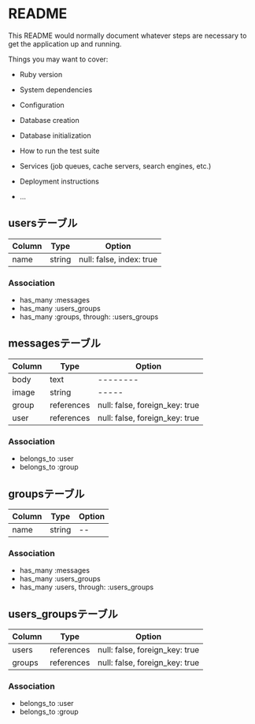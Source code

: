 # README

This README would normally document whatever steps are necessary to get the
application up and running.

Things you may want to cover:

* Ruby version

* System dependencies

* Configuration

* Database creation

* Database initialization

* How to run the test suite

* Services (job queues, cache servers, search engines, etc.)

* Deployment instructions

* ...


## usersテーブル

|Column|Type|Option|
|------|----|------|
|name|string|null: false, index: true|

### Association
- has_many :messages
- has_many :users_groups
- has_many :groups, through: :users_groups

## messagesテーブル
|Column|Type|Option|
|------|----|------|
|body|text|--------|
|image|string|-----|
|group|references|null: false, foreign_key: true|
|user|references|null: false, foreign_key: true|

### Association
- belongs_to :user
- belongs_to :group

## groupsテーブル
|Column|Type|Option|
|------|----|------|
|name|string|--|

### Association
- has_many :messages
- has_many :users_groups
- has_many :users, through: :users_groups

## users_groupsテーブル
|Column|Type|Option|
|------|----|------|
|users|references|null: false, foreign_key: true|
|groups|references|null: false, foreign_key: true|

### Association
- belongs_to :user
- belongs_to :group

